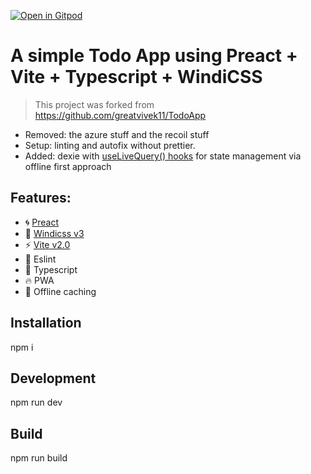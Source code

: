 [![Open in Gitpod](https://gitpod.io/button/open-in-gitpod.svg)](https://gitpod.io/#prebuild/https://github.com/onezoomin/minimal-vite-buffer-issue)

# A simple Todo App using Preact + Vite + Typescript + WindiCSS 

> This project was forked from https://github.com/greatvivek11/TodoApp

* Removed: the azure stuff and the recoil stuff
* Setup: linting and autofix without prettier.
* Added: dexie with [useLiveQuery() hooks](https://dexie.org/docs/dexie-react-hooks/useLiveQuery()) for state management via offline first approach

## Features:

- 🌀 [Preact](https://preactjs.com)
- 🎨 [Windicss v3](https://windicss.org/)
- ⚡ [Vite v2.0](https://github.com/vitejs/vite)
- 📝 Eslint
- 🔱 Typescript
- 🔥 PWA
- 🌈 Offline caching

## Installation

npm i

## Development

npm run dev

## Build

npm run build
